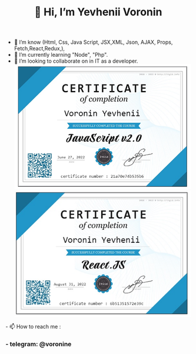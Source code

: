 <html>
 <header>
  <h1>
   👋 Hi, I’m Yevhenii Voronin
  <//h1>
 </header>
 <div>

   - 👀 I’m know (Html, Css, Java Script, JSX,XML, Json, AJAX, Props, Fetch,React,Redux,), 
   - 🌱 I’m currently learning "Node", "Php". 
   - 💞️ I’m looking to collaborate on in IT as a developer.
![](https://github.com/voronine/voronine/blob/main/sertjs.jpg)
![](https://github.com/voronine/voronine/blob/main/sertreact.jpg)
   </div>
  <footer>
    - 📫 How to reach me :
   <h3>
    - telegram:  @voronine
   </h3> 
  </footer>
</html/>
